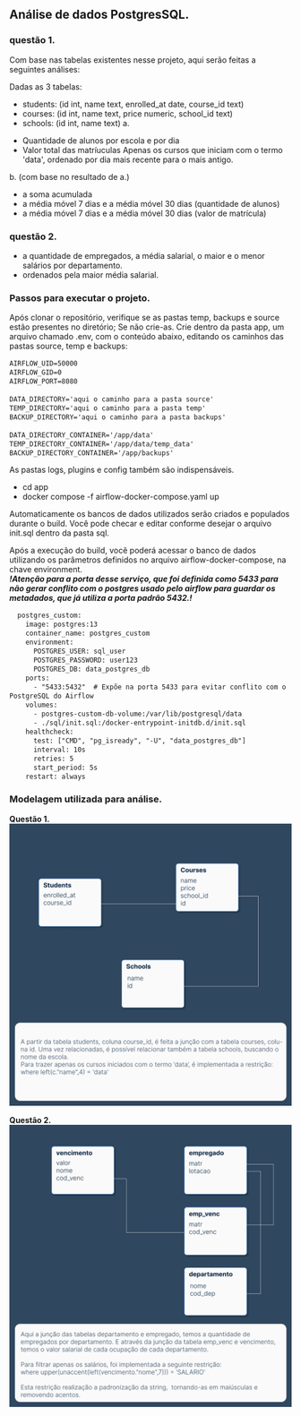 ## Análise de dados PostgresSQL.

### questão 1.

Com base nas tabelas existentes nesse projeto, aqui serão feitas a seguintes análises:

Dadas as 3 tabelas:
- students: (id int, name text, enrolled_at date, course_id text)
- courses: (id int, name text, price numeric, school_id text)
- schools: (id int, name text)
a. 
* Quantidade de alunos por escola e por dia
* Valor total das matríuculas
Apenas os cursos que iniciam com o termo 'data', ordenado por dia mais recente para o mais antigo.

b. (com base no resultado de a.)
* a soma acumulada
* a média móvel 7 dias e a média móvel 30 dias (quantidade de alunos)
* a média móvel 7 dias e a média móvel 30 dias (valor de matrícula)

### questão 2.
* a quantidade de empregados, a média salarial, o maior e o menor salários por departamento.
* ordenados pela maior média salarial.

### Passos para executar o projeto.
Após clonar o repositório, verifique se as pastas temp, backups e source estão presentes no diretório; Se não crie-as.
Crie dentro da pasta app, um arquivo chamado .env, com o conteúdo abaixo, editando os caminhos das pastas source, temp e backups: <br>
```
AIRFLOW_UID=50000
AIRFLOW_GID=0
AIRFLOW_PORT=8080

DATA_DIRECTORY='aqui o caminho para a pasta source'
TEMP_DIRECTORY='aqui o caminho para a pasta temp'
BACKUP_DIRECTORY='aqui o caminho para a pasta backups'

DATA_DIRECTORY_CONTAINER='/app/data'
TEMP_DIRECTORY_CONTAINER='/app/data/temp_data'
BACKUP_DIRECTORY_CONTAINER='/app/backups'
```

As pastas logs, plugins e config também são indispensáveis. 

* cd app
* docker compose -f airflow-docker-compose.yaml up   

Automaticamente os bancos de dados utilizados serão criados e populados durante o build. Você pode checar e editar conforme desejar o arquivo init.sql dentro da pasta sql.

Após a execução do build, você poderá acessar o banco de dados utilizando os parâmetros definidos no arquivo airflow-docker-compose, na chave environment. <br>
***!Atenção para a porta desse serviço, que foi definida como 5433 para não gerar conflito com o postgres usado pelo airflow para guardar os metadados, que já utiliza a porta padrão 5432.!***

```
  postgres_custom:
    image: postgres:13
    container_name: postgres_custom
    environment:
      POSTGRES_USER: sql_user
      POSTGRES_PASSWORD: user123
      POSTGRES_DB: data_postgres_db
    ports:
      - "5433:5432"  # Expõe na porta 5433 para evitar conflito com o PostgreSQL do Airflow
    volumes:
      - postgres-custom-db-volume:/var/lib/postgresql/data
      - ./sql/init.sql:/docker-entrypoint-initdb.d/init.sql
    healthcheck:
      test: ["CMD", "pg_isready", "-U", "data_postgres_db"]
      interval: 10s
      retries: 5
      start_period: 5s
    restart: always
```

### Modelagem utilizada para análise.

**Questão 1.**
![questão 1](app/imagens/diagrama_questao_1.png)



**Questão 2.** <br>
![questão 1](app/imagens/diagrama_questao_2.png)

